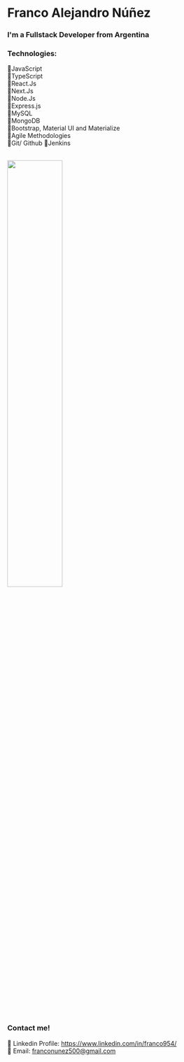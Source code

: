 <h1 >Franco Alejandro Núñez</h1>

<div>
<h3>I'm a Fullstack Developer from Argentina</h3>
</div>

###  Technologies:

<div>
📌JavaScript <br>
📌TypeScript <br>
📌React.Js <br>
📌Next.Js <br>
📌Node.Js <br>
📌Express.js <br>
📌MySQL <br>
📌MongoDB <br>
📌Bootstrap, Material UI and Materialize <br>
📌Agile Methodologies<br>
📌Git/ Github
📌Jenkins
</div>
<br>

<p align="left">
<a href="https://github.com/franco954">
<img width="50%" src="https://github-readme-streak-stats.herokuapp.com?user=franco954&theme=github-dark-blue&date_format=M%20j%5B%2C%20Y%5D&fire=DD2727" />
</a>
</p>

### Contact me!

📌 Linkedin Profile: https://www.linkedin.com/in/franco954/ 
<br>
📌 Email: franconunez500@gmail.com














